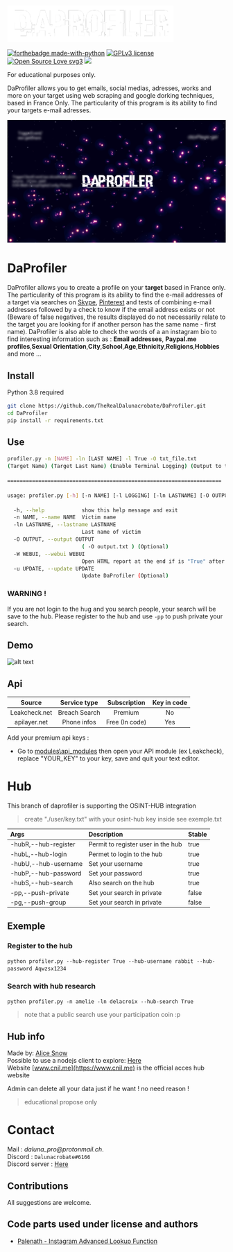 ![alt text](./files/logo.png)

[![forthebadge made-with-python](http://ForTheBadge.com/images/badges/made-with-python.svg)](https://www.python.org/)
[![GPLv3 license](https://img.shields.io/badge/License-GPLv3-blue.svg)](http://perso.crans.org/besson/LICENSE.html) [![Open Source Love svg3](https://badges.frapsoft.com/os/v3/open-source.svg?v=103)](https://github.com/TheRealDalunacrobate/daprofiler)
![](https://visitor-badge.laobi.icu/badge?page_id=TheRealDalunacrobate.daprofiler)

For educational purposes only.

DaProfiler allows you to get emails, social medias, adresses, works and more on your target using web scraping and google dorking techniques, based in France Only. The particularity of this program is its ability to find your targets e-mail adresses.

![alt text](./files/banner.png)
# DaProfiler

DaProfiler allows you to create a profile on your **target** based in France only.
The particularity of this program is its ability to find the e-mail addresses of a target via searches on [Skype](https://www.skype.com/), [Pinterest](https://www.pinterest.com) and tests of combining e-mail addresses followed by a check to know if the email address exists or not (Beware of false negatives, the results displayed do not necessarily relate to the target you are looking for if another person has the same name - first name). DaProfiler is also able to check the words of a an instagram bio to find interesting information such as : **Email addresses**, **Paypal.me profiles**,**Sexual Orientation**,**City**,**School**,**Age**,**Ethnicity**,**Religions**,**Hobbies** and more ...

## Install

Python 3.8 required
```bash
git clone https://github.com/TheRealDalunacrobate/DaProfiler.git
cd DaProfiler
pip install -r requirements.txt
```
## Use

```bash
profiler.py -n [NAME] -ln [LAST NAME] -l True -O txt_file.txt
(Target Name) (Target Last Name) (Enable Terminal Logging) (Output to txt_file.txt)

=====================================================================

usage: profiler.py [-h] [-n NAME] [-l LOGGING] [-ln LASTNAME] [-O OUTPUT]

  -h, --help            show this help message and exit
  -n NAME, --name NAME  Victim name
  -ln LASTNAME, --lastname LASTNAME
                        Last name of victim
  -O OUTPUT, --output OUTPUT
                        ( -O output.txt ) (Optional)
  -W WEBUI, --webui WEBUI
                        Open HTML report at the end if is "True" after excecution (Optional)
  -u UPDATE, --update UPDATE
                        Update DaProfiler (Optional)
```
### WARNING !
If you are not login to the hug and you search people, your search will be save to the hub. Please register to the hub and use `-pp` to push private your search.


## Demo
![alt text](https://i.ibb.co/XSzG90S/Capture-censored.jpg)

## Api
| Source | Service type | Subscription | Key in code |
| :---: | :---: | :---: | :---: |
| Leakcheck.net | Breach Search | Premium | No | 
| apilayer.net | Phone infos | Free (In code) | Yes |

Add your premium api keys :
+ Go to [modules\api_modules](https://github.com/TheRealDalunacrobate/DaProfiler/tree/main/modules/api_modules) then open your API module (ex Leakcheck), replace "YOUR_KEY" to your key, save and quit your text editor.

# Hub
This branch of daprofiler is supporting the OSINT-HUB integration

> create "./user/key.txt" with your osint-hub key inside see exemple.txt

| Args | Description | Stable |
| :--- | :---------- | :----- |
| -hubR,--hub-register | Permit to register user in the hub | true |
| -hubL,--hub-login | Permet to login to the hub | true |
| -hubU,--hub-username | Set your username | true |
| -hubP,--hub-password | Set your password | true |
| -hubS,--hub-search | Also search on the hub | true |
| -pp,--push-private | Set your search in private | false |
| -pg,--push-group | Set your search in private | false |

## Exemple

### Register to the hub
`python profiler.py --hub-register True --hub-username rabbit --hub-password Aqwzsx1234`

### Search with hub research
`python profiler.py -n amelie -ln delacroix --hub-search True`

> note that a public search use your participation coin :p

## Hub info
Made by: [Alice Snow](https://github.com/Sn0wAlice)<br>
Possible to use a nodejs client to explore: [Here](https://github.com/Sn0wAlice/osint-hub-client)<br>
Website [www.cnil.me](https://www.cnil.me) is the official acces hub website

Admin can delete all your data just if he want ! no need reason !

> educational propose only


# Contact
Mail : _daluna_pro@protonmail.ch_. <br>
Discord : `Dalunacrobate#6166` <br>
Discord server : [Here](https://discord.gg/4h57QSsEYa)


## Contributions
All suggestions are welcome.

## Code parts used under license and authors
+ [Palenath - Instagram Advanced Lookup Function](https://github.com/megadose/toutatis)
